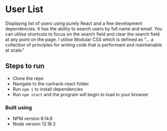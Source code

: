 # User List
Displaying list of users using purely React and a few development dependencies.
It has the ability to search users by full name and email. You can utilise shortcuts to focus on the search field and clear the search field at any point on the page. I utilise Modular CSS which is defined as "... a collection of principles for writing code that is performant and maintainable at scale."

## Steps to run

- Clone the repo
- Navigate to the cartrack-react folder
- Run `npm i` to install dependencies
- Run `npm start` and the program will begin to load in your browser

### Built using

- NPM version 6.14.6
- Node version 12.18.3

